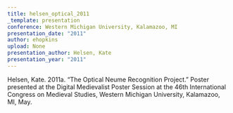 ```yaml
---
title: helsen_optical_2011
_template: presentation
conference: Western Michigan University, Kalamazoo, MI
presentation_date: "2011"
author: ehopkins
upload: None
presentation_author: Helsen, Kate
presentation_year: "2011"
---
```

Helsen, Kate. 2011a. “The Optical Neume Recognition Project.” Poster presented at the Digital Medievalist Poster Session at the 46th International Congress on Medieval Studies, Western Michigan University, Kalamazoo, MI, May.